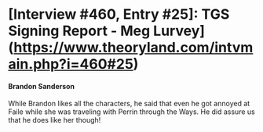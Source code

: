 # [Interview #460, Entry #25]: TGS Signing Report - Meg Lurvey](https://www.theoryland.com/intvmain.php?i=460#25)

#### Brandon Sanderson

While Brandon likes all the characters, he said that even he got annoyed at Faile while she was traveling with Perrin through the Ways. He did assure us that he does like her though!

